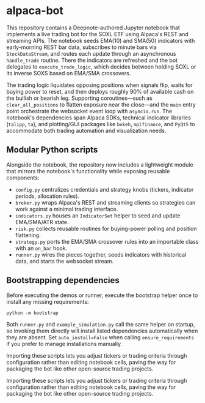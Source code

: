 # alpaca-bot

This repository contains a Deepnote-authored Jupyter notebook that implements a live trading bot for the SOXL ETF using Alpaca's REST and streaming APIs. The notebook seeds EMA(10) and SMA(50) indicators with early-morning REST bar data, subscribes to minute bars via `StockDataStream`, and routes each update through an asynchronous `handle_trade` routine. There the indicators are refreshed and the bot delegates to `execute_trade_logic`, which decides between holding SOXL or its inverse SOXS based on EMA/SMA crossovers.

The trading logic liquidates opposing positions when signals flip, waits for buying power to reset, and then deploys roughly 90% of available cash on the bullish or bearish leg. Supporting coroutines—such as `clear_all_positions` to flatten exposure near the close—and the `main` entry point orchestrate the websocket event loop with `asyncio.run`. The notebook's dependencies span Alpaca SDKs, technical indicator libraries (`talipp`, `ta`), and plotting/GUI packages like `bokeh`, `mplfinance`, and `PyQt5` to accommodate both trading automation and visualization needs.

## Modular Python scripts

Alongside the notebook, the repository now includes a lightweight module that mirrors the notebook's functionality while exposing reusable components:

- `config.py` centralizes credentials and strategy knobs (tickers, indicator periods, allocation rules).
- `broker.py` wraps Alpaca's REST and streaming clients so strategies can work against a minimal trading interface.
- `indicators.py` houses an `IndicatorSet` helper to seed and update EMA/SMA/ATR state.
- `risk.py` collects reusable routines for buying-power polling and position flattening.
- `strategy.py` ports the EMA/SMA crossover rules into an importable class with an `on_bar` hook.
- `runner.py` wires the pieces together, seeds indicators with historical data, and starts the websocket stream.


## Bootstrapping dependencies

Before executing the demos or runner, execute the bootstrap helper once to
install any missing requirements:

```
python -m bootstrap
```

Both `runner.py` and `example_simulation.py` call the same helper on startup, so
invoking them directly will install listed dependencies automatically when they
are absent. Set ``auto_install=False`` when calling ``ensure_requirements`` if
you prefer to manage installations manually.

Importing these scripts lets you adjust tickers or trading criteria through configuration rather than editing notebook cells, paving the way for packaging the bot like other open-source trading projects.

Importing these scripts lets you adjust tickers or trading criteria through configuration rather than editing notebook cells, paving the way for packaging the bot like other open-source trading projects.

